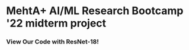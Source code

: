 <html>
    <head>
        <title>Multi-label classification of retinal disease using convolutional neural networks</title>
        <h1>MehtA+ AI/ML Research Bootcamp '22 midterm project</h1>
        <meta charset="utf-8">
        <link rel="stylesheet" href="style.css">
        <script src="index.js"></script>
    </head>
    <body>
        <h3>View Our Code with ResNet-18!</h3>
        <script src="https://gist.github.com/ybidochko/fd8de103e3753a109845185b1632962f.js">   
        </script>
    </body> 
</html>